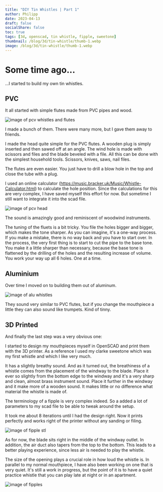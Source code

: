 ```yaml
---
title: "DIY Tin Whistles | Part 1"
author: Philipp
date: 2023-04-13
draft: false
socialShare: false
toc: true
tags: [3d, openscad, tin whistle, fipple, sweetone]
thumbnail: /blog/3d/tin-whistle/thumb-1.webp
image: /blog/3d/tin-whistle/thumb-1.webp
---
```


# Some time ago...
...I started to build my own tin whistles.

## PVC

It all started with simple flutes made from PVC pipes and wood.

![image of pcv whistles and flutes](/blog/3d/tin-whistle/pvc-flutes.webp "")

I made a bunch of them. There were many more, but I gave them away to friends.

I made the head quite simple for the PVC flutes. A wooden plug is simply inserted and then sawed off at an angle. The wind hole is made with scissors and files and the blade beveled with a file. All this can be done with the simplest household tools. Scissors, knives, saws, nail files.

The flutes are even easier. You just have to drill a blow hole in the top and close the tube with a plug.

I used an online calculator (https://music.bracker.uk/Music/Whistle-Calculator.html) to calculate the hole position. Since the calculations for this are very complex, I have saved myself this effort for now. But sometime I still want to integrate it into the scad file.

![image of pcv head](/blog/3d/tin-whistle/pvc-head.webp "")

The sound is amazingly good and reminiscent of woodwind instruments.

The tuning of the fluets is a bit tricky. You file the holes bigger and bigger, which makes the tone sharper. As you can imagine, it's a one-way process. If you make a mistake, there is no way back and you have to start over. In the process, the very first thing is to start to cut the pipe to the base tone. You make it a little sharper than necessary, because the base tone is flattened by the drilling of the holes and the resulting increase of volume.
You work your way up all 6 holes. One at a time.

## Aluminium

Over time I moved on to building them out of aluminum.

![image of alu whistles](/blog/3d/tin-whistle/aluwhistles.webp "A low D and some high D whistles")

They sound very similar to PVC flutes, but if you change the mouthpiece a little they can also sound like trumpets. Kind of tinny.

## 3D Printed

And finally the last step was a very obvious one:

I started to design my mouthpieces myself in OpenSCAD and print them with the 3D printer.
As a reference I used my clarke sweetone which was my first whistle and which I like very much.

It has a slightly breathy sound. And as it turned out, the breathiness of a whistle comes from the placement of the windway to the blade. Place it ever so slightly from the bottom edge to the windway and it's a very sharp and clean, almost brass instrument sound. Place it further in the windway and it make more of a wooden sound. It makes little or no difference what material the whistle is made of.

The terminology of a fipple is very complex indeed. So a added a lot of parameters to my scad file to be able to tweak around the setup.

It took me about 8 iterations until I had the design right. Now it prints perfectly and works right of the printer without any sanding or filing.

![image of fipple stl](/blog/3d/tin-whistle/fipple.webp "The 8th iteration of the 3D printed fipple")

As for now, the blade sits right in the middle of the windway outlet. In addition, the air duct also tapers from the top to the bottom. This leads to a better playing experience, since less air is needed to play the whistle.

The size of the opening plays a crucial role in how loud the whistle is. In parallel to my normal mouthpiece, I have also been working on one that is very quiet. It's still a work in progress, but the point of it is to have a quiet practice whistle that you can play late at night or in an apartment.

![image of fipples](/blog/3d/tin-whistle/3d-printed-fipples-clarke-style.webp "The 8th iteration of the 3D printed fipple")